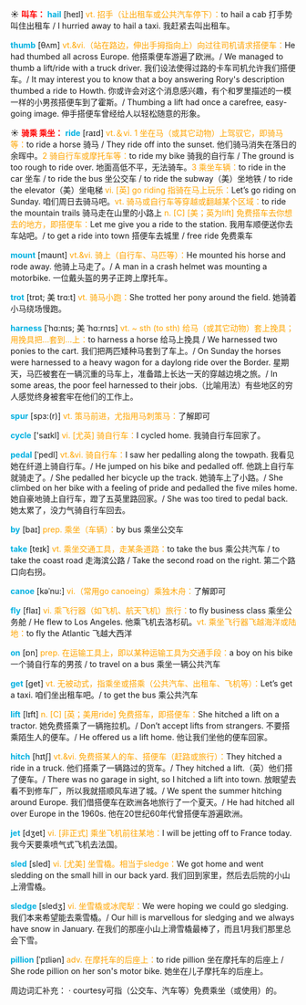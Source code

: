 ☀ <font color="red">**叫车：**</font>
<font color="sky blue">**hail**</font> [heɪl]
<font color="orange">vt. 招手（让出租车或公共汽车停下）：</font>to hail a cab 打手势叫住出租车 / I hurried away to hail a taxi. 我赶紧去叫出租车。
           
<font color="sky blue">**thumb**</font> [θʌm]
<font color="orange">vt.&vi.（站在路边，伸出手拇指向上）向过往司机请求搭便车：</font>He had thumbed all across Europe. 他搭乘便车游遍了欧洲。/ We managed to thumb a lift/ride with a truck driver. 我们设法使得过路的卡车司机允许我们搭便车。/ It may interest you to know that a boy answering Rory's description thumbed a ride to Howth. 你或许会对这个消息感兴趣，有个和罗里描述的一模一样的小男孩搭便车到了霍斯。/ Thumbing a lift had once a carefree, easy-going image. 伸手搭便车曾经给人以轻松随意的形象。

☀ <font color="red">**骑乘 乘坐：**</font>
<font color="sky blue">**ride**</font> [raɪd] 
<font color="orange">vt.＆vi. 1 坐在马（或其它动物）上驾驭它，即骑马等：</font>to ride a horse 骑马 / They ride off into the sunset. 他们骑马消失在落日的余晖中。<font color="orange">2 骑自行车或摩托车等：</font>to ride my bike 骑我的自行车 / The ground is too rough to ride over. 地面高低不平，无法骑车。<font color="orange">3 乘坐车辆：</font>to ride in the car 坐车 / to ride the bus 坐公交车 / to ride the subway（美）坐地铁 / to ride the elevator（美）坐电梯 <font color="orange">vi. [英] go riding 指骑在马上玩乐：</font>Let’s go riding on Sunday. 咱们周日去骑马吧。<font color="orange">vt. 骑马或自行车等穿越或翻越某个区域：</font>to ride the mountain trails 骑马走在山里的小路上 <font color="orange">n. [C] [美；英为lift] 免费搭车去你想去的地方，即搭便车：</font>Let me give you a ride to the station. 我用车顺便送你去车站吧。/ to get a ride into town 搭便车去城里 / free ride 免费乘车
           
<font color="sky blue">**mount**</font> [maʊnt]
<font color="orange">vt.&vi. 骑上（自行车、马匹等）：</font>He mounted his horse and rode away. 他骑上马走了。/ A man in a crash helmet was mounting a motorbike. 一位戴头盔的男子正跨上摩托车。
      
<font color="sky blue">**trot**</font> [trɒt; 美 trɑ:t]
<font color="orange">vt. 骑马小跑：</font>She trotted her pony around the field. 她骑着小马绕场慢跑。

<font color="sky blue">**harness**</font> [ˈhɑ:nɪs; 美 ˈhɑ:rnɪs]
<font color="orange">vt. ~ sth (to sth) 给马（或其它动物）套上挽具；用挽具把…套到…上：</font>to harness a horse 给马上挽具 / We harnessed two ponies to the cart. 我们把两匹矮种马套到了车上。/ On Sunday the horses were harnessed to a heavy wagon for a daylong ride over the Border. 星期天，马匹被套在一辆沉重的马车上，准备踏上长达一天的穿越边境之旅。/ In some areas, the poor feel harnessed to their jobs.（比喻用法）有些地区的穷人感觉终身被套牢在他们的工作上。

<font color="sky blue">**spur**</font> [spɜ:(r)]
<font color="orange">vt. 策马前进，尤指用马刺策马：</font>了解即可

<font color="sky blue">**cycle**</font> ['saɪkl] 
<font color="orange">vi. [尤英] 骑自行车：</font>I cycled home. 我骑自行车回家了。
           
<font color="sky blue">**pedal**</font> [ˈpedl]
<font color="orange">vt.&vi. 骑自行车：</font>I saw her pedalling along the towpath. 我看见她在纤道上骑自行车。/ He jumped on his bike and pedalled off. 他跳上自行车就骑走了。/ She pedalled her bicycle up the track. 她骑车上了小路。/ She climbed on her bike with a feeling of pride and pedalled the five miles home. 她自豪地骑上自行车，蹬了五英里路回家。/ She was too tired to pedal back. 她太累了，没力气骑自行车回去。

<font color="sky blue">**by**</font> [baɪ] 
<font color="orange">prep. 乘坐（车辆）：</font>by bus 乘坐公交车 

<font color="sky blue">**take**</font> [teɪk] 
<font color="orange">vt. 乘坐交通工具，走某条道路：</font>to take the bus 乘公共汽车 / to take the coast road 走海滨公路 / Take the second road on the right. 第二个路口向右拐。
           
<font color="sky blue">**canoe**</font> [kəˈnu:]
<font color="orange">vi.（常用go canoeing）乘独木舟：</font>了解即可

<font color="sky blue">**fly**</font> [flaɪ] 
<font color="orange">vi. 乘飞行器（如飞机、航天飞机）旅行：</font>to fly business class 乘坐公务舱 / He flew to Los Angeles. 他乘飞机去洛杉矶。<font color="orange">vt. 乘坐飞行器飞越海洋或陆地：</font>to fly the Atlantic 飞越大西洋

<font color="sky blue">**on**</font> [ɒn] 
<font color="orange">prep. 在运输工具上，即以某种运输工具为交通手段：</font>a boy on his bike 一个骑自行车的男孩 / to travel on a bus 乘坐一辆公共汽车

<font color="sky blue">**get**</font> [ɡet] 
<font color="orange">vt. 无被动式，指乘坐或搭乘（公共汽车、出租车、飞机等）：</font>Let’s get a taxi. 咱们坐出租车吧。/ to get the bus 乘公共汽车

<font color="sky blue">**lift**</font> [lɪft] 
<font color="orange">n. [C] [英；美用ride] 免费搭车，即搭便车：</font>She hitched a lift on a tractor. 她免费搭乘了一辆拖拉机。/ Don’t accept lifts from strangers. 不要搭乘陌生人的便车。/ He offered us a lift home. 他让我们坐他的便车回家。
           
<font color="sky blue">**hitch**</font> [hɪtʃ]
<font color="orange">vt.&vi. 免费搭某人的车、搭便车（赶路或旅行）：</font>They hitched a ride in a truck. 他们搭乘了一辆路过的货车。/ They hitched a lift.（英）他们搭了便车。/ There was no garage in sight, so I hitched a lift into town. 放眼望去看不到修车厂，所以我就搭顺风车进了城。/ We spent the summer hitching around Europe. 我们借搭便车在欧洲各地旅行了一个夏天。/ He had hitched all over Europe in the 1960s. 他在20世纪60年代曾搭便车游遍欧洲。

<font color="sky blue">**jet**</font> [dӡet] 
<font color="orange">vi. [非正式] 乘坐飞机前往某地：</font>I will be jetting off to France today. 我今天要乘喷气式飞机去法国。

<font color="sky blue">**sled**</font> [sled]
<font color="orange">vi. [尤美] 坐雪橇。相当于sledge：</font>We got home and went sledding on the small hill in our back yard. 我们回到家里，然后去后院的小山上滑雪橇。

<font color="sky blue">**sledge**</font> [sledʒ]
<font color="orange">vi. 坐雪橇或冰爬犁：</font>We were hoping we could go sledging. 我们本来希望能去乘雪橇。/ Our hill is marvellous for sledging and we always have snow in January. 在我们的那座小山上滑雪橇最棒了，而且1月我们那里总会下雪。
          
<font color="sky blue">**pillion**</font> [ˈpɪliən]
<font color="orange">adv. 在摩托车的后座上：</font>to ride pillion 坐在摩托车的后座上 / She rode pillion on her son's motor bike. 她坐在儿子摩托车的后座上。

周边词汇补充：
· courtesy可指（公交车、汽车等）免费乘坐（或使用）的。